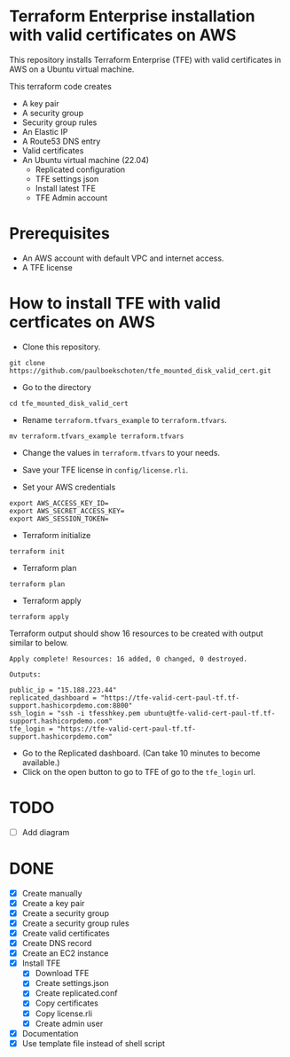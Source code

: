 # Terraform Enterprise installation with valid certificates on AWS  
This repository installs Terraform Enterprise (TFE) with valid certificates in AWS on a Ubuntu virtual machine.  

This terraform code creates
 - A key pair
 - A security group
 - Security group rules
 - An Elastic IP
 - A Route53 DNS entry
 - Valid certificates
 - An Ubuntu virtual machine (22.04)
   - Replicated configuration
   - TFE settings json
   - Install latest TFE
   - TFE Admin account


# Prerequisites
 - An AWS account with default VPC and internet access.
 - A TFE license

# How to install TFE with valid certficates on AWS
- Clone this repository.  
```
git clone https://github.com/paulboekschoten/tfe_mounted_disk_valid_cert.git
```

- Go to the directory 
```
cd tfe_mounted_disk_valid_cert
```

- Rename `terraform.tfvars_example` to `terraform.tfvars`.  
```
mv terraform.tfvars_example terraform.tfvars
```
- Change the values in `terraform.tfvars` to your needs.  

- Save your TFE license in `config/license.rli`.  

 - Set your AWS credentials
```
export AWS_ACCESS_KEY_ID=
export AWS_SECRET_ACCESS_KEY=
export AWS_SESSION_TOKEN=
```

- Terraform initialize
```
terraform init
```
- Terraform plan
```
terraform plan
```

- Terraform apply
```
terraform apply
```

Terraform output should show 16 resources to be created with output similar to below. 
```
Apply complete! Resources: 16 added, 0 changed, 0 destroyed.

Outputs:

public_ip = "15.188.223.44"
replicated_dashboard = "https://tfe-valid-cert-paul-tf.tf-support.hashicorpdemo.com:8800"
ssh_login = "ssh -i tfesshkey.pem ubuntu@tfe-valid-cert-paul-tf.tf-support.hashicorpdemo.com"
tfe_login = "https://tfe-valid-cert-paul-tf.tf-support.hashicorpdemo.com"
```


- Go to the Replicated dashboard. (Can take 10 minutes to become available.)  
- Click on the open button to go to TFE of go to the `tfe_login` url.  

# TODO
- [ ] Add diagram

# DONE
- [x] Create manually
- [x] Create a key pair
- [x] Create a security group
- [x] Create a security group rules
- [x] Create valid certificates
- [x] Create DNS record
- [x] Create an EC2 instance
- [x] Install TFE 
  - [x] Download TFE
  - [x] Create settings.json
  - [x] Create replicated.conf
  - [x] Copy certificates
  - [x] Copy license.rli
  - [x] Create admin user
- [x] Documentation
- [x] Use template file instead of shell script